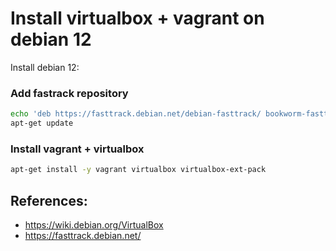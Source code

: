 # Install virtualbox + vagrant on debian 12

Install debian 12:

### Add fastrack repository
```sh
echo 'deb https://fasttrack.debian.net/debian-fasttrack/ bookworm-fasttrack main contrib' >> /etc/apt/sources.list
apt-get update
```

### Install vagrant + virtualbox
```sh
apt-get install -y vagrant virtualbox virtualbox-ext-pack
```

## References:
- https://wiki.debian.org/VirtualBox
- https://fasttrack.debian.net/